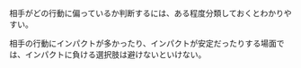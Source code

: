 相手がどの行動に偏っているか判断するには、ある程度分類しておくとわかりやすい。

相手の行動にインパクトが多かったり、インパクトが安定だったりする場面では、インパクトに負ける選択肢は避けないといけない。
